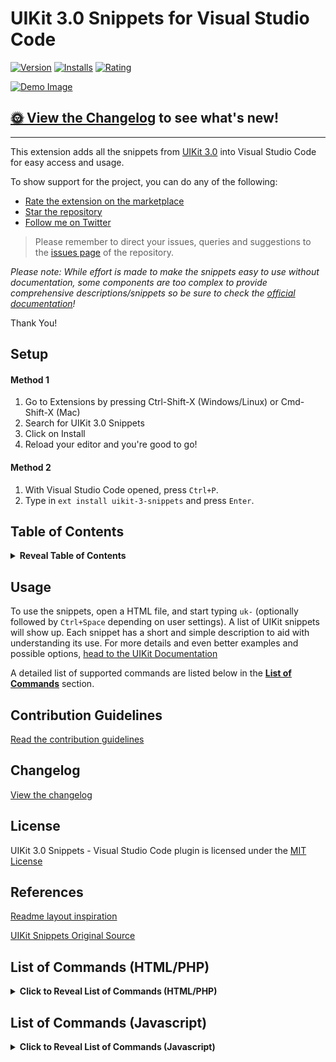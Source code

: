 # UIKit 3.0 Snippets for Visual Studio Code

[![Version](https://vsmarketplacebadge.apphb.com/version/Keno.uikit-3-snippets.svg)](https://marketplace.visualstudio.com/items?itemName=Keno.uikit-3-snippets)
[![Installs](https://vsmarketplacebadge.apphb.com/installs/Keno.uikit-3-snippets.svg)](https://marketplace.visualstudio.com/items?itemName=Keno.uikit-3-snippets)
[![Rating](https://vsmarketplacebadge.apphb.com/rating/Keno.uikit-3-snippets.svg)](https://marketplace.visualstudio.com/items?itemName=Keno.uikit-3-snippets)

[![Demo Image](https://thumbs.gfycat.com/WeakRemorsefulHornshark-size_restricted.gif)](https://gfycat.com/weakremorsefulhornshark)

## [🌞 View the Changelog](https://github.com/dons20/UIKit-VSCode/blob/master/CHANGELOG.md) to see what's new!

---

This extension adds all the snippets from [UIKit 3.0](https://getuikit.com/docs/introduction) into Visual Studio Code for easy access and usage.

To show support for the project, you can do any of the following:

-   [Rate the extension on the marketplace](https://marketplace.visualstudio.com/items?itemName=Keno.uikit-3-snippets)
-   [Star the repository](https://github.com/dons20/UIKit-VSCode)
-   [Follow me on Twitter](https://twitter.com/KCInnovations)

> Please remember to direct your issues, queries and suggestions to the [issues page](https://github.com/dons20/UIKit-VSCode/issues) of the repository.

_Please note: While effort is made to make the snippets easy to use without documentation, some components are too complex to provide comprehensive descriptions/snippets so be sure to check the [official documentation](https://getuikit.com/docs/)!_

Thank You!

## Setup

#### Method 1

1. Go to Extensions by pressing Ctrl-Shift-X (Windows/Linux) or Cmd-Shift-X (Mac)
2. Search for UIKit 3.0 Snippets
3. Click on Install
4. Reload your editor and you're good to go!

#### Method 2

1. With Visual Studio Code opened, press `Ctrl+P`.
2. Type in `ext install uikit-3-snippets` and press `Enter`.

## Table of Contents

<details>
  <summary><strong>Reveal Table of Contents</strong></summary>
  <p>

-   [UIKit 3.0 Snippets](#uikit-30-snippets-for-visual-studio-code)
-   [Setup](#setup)
    -   [Method 1](#method-1)
    -   [Method 2](#method-2)
-   [Table of Contents](#table-of-contents)
-   [Usage](#usage)
-   [Contribution Guidelines](#contribution-guidelines)
    -   [Snippet Template](#snippet-template)
-   [Changelog](#changelog)
-   [License](#license)
-   [References](#references)
-   [List of Commands (HTML5/PHP)](#list-of-commands-htmlphp)

    <details>
    <summary><strong>Reveal List of Commands (HTML5/PHP)</strong></summary>
    <p>

    -   [UIKit Master Template](#uikit-master-template)
    -   [Accordion](#accordion)
    -   [Alert](#alert)
    -   [Alignment](#alignment)
    -   [Animation](#animation)
    -   [Article](#article)
    -   [Background](#background)
    -   [Badge](#badge)
    -   [Breadcrumb](#breadcrumb)
    -   [Button](#button)
    -   [Card](#card)
    -   [Close](#close)
    -   [Column](#column)
    -   [Comment](#comment)
    -   [Container](#container)
    -   [Countdown](#countdown)
    -   [Cover](#cover)
    -   [Description List](#description-list)
    -   [Disabled](#disabled)
    -   [Divider](#divider)
    -   [Dotnav](#dotnav)
    -   [Drop](#drop)
    -   [Dropdown](#dropdown)
    -   [Filter](#filter)
    -   [Flex](#flex)
    -   [Form](#form)
    -   [Grid](#grid)
    -   [Grid Parallax](#grid-parallax)
    -   [Heading](#heading)
    -   [Height](#height)
    -   [Icon](#icon)
    -   [Iconnav](#iconnav)
    -   [Image](#image)
    -   [Inverse](#inverse)
    -   [Label](#label)
    -   [Leader](#leader)
    -   [Lightbox](#lightbox)
    -   [Link](#link)
    -   [List](#list)
    -   [Margin](#margin)
    -   [Marker](#marker)
    -   [Modal](#modal)
    -   [Nav](#nav)
    -   [Navbar](#navbar)
    -   [Notification](#notification)
    -   [Offcanvas](#offcanvas)
    -   [Overlay](#overlay)
    -   [Padding](#padding)
    -   [Pagination](#pagination)
    -   [Parallax](#parallax)
    -   [Placeholder](#placeholder)
    -   [Position](#position)
    -   [Progress](#progress)
    -   [Scroll](#scroll)
    -   [Scrollspy](#scrollspy)
    -   [Search](#search)
    -   [Section](#section)
    -   [Slidenav](#slidenav)
    -   [Slider](#slider)
    -   [Slideshow](#slideshow)
    -   [Sortable](#sortable)
    -   [Spinner](#spinner)
    -   [Sticky](#sticky)
    -   [Subnav](#subnav)
    -   [SVG](#svg)
    -   [Switcher](#switcher)
    -   [Tab](#tab)
    -   [Table](#table)
    -   [Text](#text)
    -   [Thumbnav](#thumbnav)
    -   [Tile](#tile)
    -   [Toggle](#toggle)
    -   [Tooltip](#tooltip)
    -   [Totop](#totop)
    -   [Transition](#transition)
    -   [Upload](#upload)
    -   [Utility](#utility)
    -   [Video](#video)
    -   [Visibility](#visibility)
    -   [Width](#width)

        </p>
        </details>

    -   [List of Commands (Javascript)](#list-of-commands-javascript)

            <details>
            <summary><strong>Reveal List of Commands (Javascript)</strong></summary>
            <p>

            * [Accordion JS](#accordion-js)
            * [Alert JS](#alert-js)
            * [Countdown JS](#countdown-js)
            * [Cover JS](#cover-js)
            * [Drop JS](#drop-js)
            * [Dropdown JS](#dropdown-js)
            * [Filter JS](#filter-js)
            * [Form JS](#form-js)
            * [Grid JS](#grid-js)
            * [Grid Parallax JS](#grid-parallax-js)
            * [Icon JS](#icon-js)
            * [Image JS](#image-js)
            * [Lightbox JS](#lightbox-js)
            * [Margin JS](#margin-js)
            * [Modal JS](#modal-js)
            * [Nav JS](#nav-js)
            * [Navbar JS](#navbar-js)
            * [Notification JS](#notification-js)
            * [Offcanvas JS](#offcanvas-js)
            * [Parallax JS](#parallax-js)
            * [Scroll JS](#scroll-js)
            * [Scrollspy JS](#scrollspy-js)
            * [Slider JS](#slider-js)
            * [Slideshow JS](#slideshow-js)
            * [Sortable JS](#sortable-js)
            * [Sticky JS](#sticky-js)
            * [SVG JS](#svg-js)
            * [Switcher JS](#switcher-js)
            * [Tab JS](#tab-js)
            * [Toggle JS](#toggle-js)
            * [Tooltip JS](#tooltip-js)
            * [Upload JS](#upload-js)
            * [Video JS](#video-js)
            </p>
            </details>

          </p>
        </details>

## Usage

To use the snippets, open a HTML file, and start typing `uk-` (optionally followed by `Ctrl+Space` depending on user settings). A list of UIKit snippets will show up.
Each snippet has a short and simple description to aid with understanding its use.
For more details and even better examples and possible options, [head to the UIKit Documentation](https://getuikit.com/docs/introduction)

A detailed list of supported commands are listed below in the [**List of Commands**](#list-of-commands-htmlphp) section.

## Contribution Guidelines

[Read the contribution guidelines](/CONTRIBUTING.md)

## Changelog

[View the changelog](/CHANGELOG.md)

## License

UIKit 3.0 Snippets - Visual Studio Code plugin is licensed under the [MIT License](http://opensource.org/licenses/MIT)

## References

[Readme layout inspiration](https://github.com/1tontech/bootstrap4-snippets/tree/master/vscode)

[UIKit Snippets Original Source](https://getuikit.com/docs/introduction)

## List of Commands (HTML/PHP)

<details>
  <summary><strong>Click to Reveal List of Commands (HTML/PHP)</strong></summary>
  <p>
  
### UIKit Master Template
<details><summary>Reveal Content</summary>
<p>

| Trigger                   | Description                                    |
|---------------------------|------------------------------------------------|
| uk-\$                     | Creates a basic UIKit template                 |
| uk-\$-css-import          | Imports a chosen minified css file for UIKit   |
| uk-\$-js-import           | Imports the default minified scripts for UIKit |
| uk-\$-js-component-import | Imports a selected js component file for UIKit |

</p>
</details>

### Accordion

<details><summary>Reveal Content</summary>
<p>

| Trigger                    | Description                                                           |
|----------------------------|-----------------------------------------------------------------------|
| uk-accordion               | [Attribute] Used to create an accordion element in a parent container |
| uk-accordion-sample        | Creates a sample Accordion component                                  |
| uk-accordion-no-collapse   | Accordion that always keeps one item open                             |
| uk-accordion-multiple-open | Accordion that allows multiple items to be opened at once             |
| uk-accordion-open-index    | Accordion that opens an item by default                               |

</p>
</details>

### Alert

<details><summary>Reveal Content</summary>
<p>

| Trigger          | Description                                                    |
|------------------|----------------------------------------------------------------|
| uk-alert         | [Attribute] Used to create an alert element in a block element |
| uk-alert-default | A default alert applied to a div                               |
| uk-alert-close   | An alert with a close button                                   |
| uk-alert-styled  | An alert with a chosen style applied                           |

</p>
</details>

### Alignment

<details><summary>Reveal Content</summary>
<p>

| Trigger             | Description                                       |
|---------------------|---------------------------------------------------|
| uk-align            | [Class] Floats the element to a selected position |
| uk-align-responsive | [Class] Floats the element on specific widths     |

</p>
</details>

### Animation

<details><summary>Reveal Content</summary>
<p>

| Trigger                       | Description                                                              |
|-------------------------------|--------------------------------------------------------------------------|
| uk-animation-fade             | [Class] The element fades in                                             |
| uk-animation-scale            | [Class] The element fades in and scales up or down                       |
| uk-animation-slide            | [Class] The element fades in and slides in from a chosen direction       |
| uk-animation-slide-custom     | [Class] The element slides in with a specific distance                   |
| uk-animation-kenburns         | [Class] The element scales slowly up without fading in                   |
| uk-animation-shake            | [Class] The element shakes                                               |
| uk-animation-stroke           | [Class] The SVG element strokes are drawn                                |
| uk-animation-stroke-svg       | Easier usage of svg stroke animations                                    |
| uk-animation-reverse          | [Class] The element's animation plays in reverse                         |
| uk-animation-fast             | [Class] The element's animation plays at a faster speed                  |
| uk-animation-transform-origin | [Class] The element scales in from a different direction                 |
| uk-animation-toggle           | [Class] Added to a parent element to toggle animations on hover or focus |

</p>
</details>

### Article

<details><summary>Reveal Content</summary>
<p>

| Trigger           | Description                                 |
|-------------------|---------------------------------------------|
| uk-article-basic  | A basic article layout                      |
| uk-article-sample | A complete sample article with placeholders |

</p>
</details>

### Background

<details><summary>Reveal Content</summary>
<p>

| Trigger                        | Description                                                         |
|--------------------------------|---------------------------------------------------------------------|
| uk-background-color            | [Class] Applies the selected background color                       |
| uk-background-size             | [Class] Scales the background image to a selected size              |
| uk-background-position         | [Class] Alters the initial position of the background iamge         |
| uk-background-norepeat         | [Class] Prevents the background image from being repeated           |
| uk-background-fixed            | [Class] Locks the image in place while scrolling                    |
| uk-background-image-responsive | [Class] Shows the background image on widths of chosen size upwards |
| uk-background-blend            | [Class] Applies a chosen blend mode to the background image         |

</p>
</details>

### Badge

<details><summary>Reveal Content</summary>
<p>

| Trigger         | Description                                                      |
|-----------------|------------------------------------------------------------------|
| uk-badge        | [Class] Used to create a notification badge in an inline element |
| uk-badge-span   | Creates a simple notification badge span                         |
| uk-badge-anchor | Creates a simple notification badge anchor                       |

</p>
</details>

### Breadcrumb

<details><summary>Reveal Content</summary>
<p>

| Trigger            | Description                              |
|--------------------|------------------------------------------|
| uk-breadcrumb      | [Class] Used to create a breadcrumb list |
| uk-breadcrumb-list | Creates a default breadcrumb list        |

</p>
</details>

### Button

<details><summary>Reveal Content</summary>
<p>

| Trigger                  | Description                                                |
|--------------------------|------------------------------------------------------------|
| uk-button-anchor         | Creates an anchor with a button style                      |
| uk-button-styled         | Creates a button with a chosen style                       |
| uk-button-disabled       | Creates a disabled button                                  |
| uk-button-size           | Creates a button with a selected size                      |
| uk-button-dropdown       | Creates a button that toggles a dropdown menu              |
| uk-button-group          | Creates a group of buttons                                 |
| uk-button-group-dropdown | Creates a button group with a dropdown toggle on the right |

</p>
</details>

### Card

<details><summary>Reveal Content</summary>
<p>

| Trigger               | Description                                                                  |
|-----------------------|------------------------------------------------------------------------------|
| uk-card-styled        | Creates a card with a chosen style                                           |
| uk-card-secondary     | Creates a card with a secondary style                                        |
| uk-card-hover         | Creates a card with a hover effect                                           |
| uk-card-small         | Creates a card with reduced padding                                          |
| uk-card-large         | Creates a card with increased padding                                        |
| uk-card-header-footer | Creates a card divided into three sections                                   |
| uk-card-media         | Displays an image inside a card without any spacing                          |
| uk-card-horizontal    | Creates a card with a horizontal layout (Ideal for media-left & media-right) |
| uk-card-badge         | Creates a card with a styled badge inside                                    |

</p>
</details>

### Close

<details><summary>Reveal Content</summary>
<p>

| Trigger               | Description                               |
|-----------------------|-------------------------------------------|
| uk-close              | [Attribute] Used to create a close button |
| uk-close-button       | Creates a close button                    |
| uk-close-button-large | Creates a larger close button             |

</p>
</details>

### Column

<details><summary>Reveal Content</summary>
<p>

| Trigger              | Description                                                                           |
|----------------------|---------------------------------------------------------------------------------------|
| uk-column            | [Class] Displays the inline content in multiple columns                               |
| uk-column-responsive | [Class] Displays the inline content in multiple columns on specific width breakpoints |
| uk-column-divider    | [Class] Displays the inline content in multiple columns seperated by dividers         |
| uk-column-span       | Creates a column with an inline element that spans each column                        |

</p>
</details>

### Comment

<details><summary>Reveal Content</summary>
<p>

| Trigger            | Description                                          |
|--------------------|------------------------------------------------------|
| uk-comment-default | Creates a standard comment layout                    |
| uk-comment-primary | Creates a highlighted comment with a standard layout |
| uk-comment-list    | Creates a nestable list of comments                  |

</p> 
</details>

### Container

<details><summary>Reveal Content</summary>
<p>

| Trigger              | Description                                 |
|----------------------|---------------------------------------------|
| uk-container         | [Class] Used to create a centered container |
| uk-container-default | Creates a centered container                |
| uk-container-size    | Creates a container with varying size       |

</p>
</details>

### Countdown

<details><summary>Reveal Content</summary>
<p>

| Trigger                | Description                                                              |
|------------------------|--------------------------------------------------------------------------|
| uk-countdown           | [Attribute] Used to create a countdown timer                             |
| uk-countdown-sample    | Creates a countdown timer. Date is in the format: YYYY-MM-DDThh:mm:ssTZD |
| uk-countdown-separator | Creates a countdown timer with each number separated by a colon          |
| uk-countdown-label     | Used to add a label to each number on the countdown timer                |

</p>
</details>

### Cover

<details><summary>Reveal Content</summary>
<p>

| Trigger                       | Description                                                 |
|-------------------------------|-------------------------------------------------------------|
| uk-cover-container            | Creates an image that covers its parent element             |
| uk-cover-container-video      | Creates a video that covers its parent element              |
| uk-cover-container-iframe     | Creates an iframe that covers its parent element            |
| uk-cover-container-responsive | Creates an element that scales responsively with its parent |

</p>
</details>

### Description List

<details><summary>Reveal Content</summary>
<p>

| Trigger                     | Description                                                              |
|-----------------------------|--------------------------------------------------------------------------|
| uk-description-list         | [Class] Used to create a description list                                |
| uk-description-list-sample  | Creates a sample list to display terms and descriptions below each other |
| uk-description-list-divider | Creates a divided description list                                       |

</p>
</details>

### Disabled

<details><summary>Reveal Content</summary>
<p>

| Trigger     | Description                            |
|-------------|----------------------------------------|
| uk-disabled | [Class] Disables an item within a list |

</p>
</details>

### Divider

<details><summary>Reveal Content</summary>
<p>

| Trigger             | Description                         |
|---------------------|-------------------------------------|
| uk-divider-icon     | Creates a divider with a decoration |
| uk-divider-small    | Creates a smaller divider           |
| uk-divider-vertical | Creates a vertical divider          |

</p>
</details>

### Dotnav

<details><summary>Reveal Content</summary>
<p>

| Trigger                     | Description                                            |
|-----------------------------|--------------------------------------------------------|
| uk-dotnav                   | Creates a navigation list with dots                    |
| uk-dotnav-vertical          | Creates a vertical navigation list with dots           |
| uk-dotnav-overlay           | Creates a dotnav as an overlay for an element          |
| uk-dotnav-centered-viewport | Creates a dotnav centered vertically and aligned right |

</p>
</details>

### Drop

<details><summary>Reveal Content</summary>
<p>

| Trigger                  | Description                                                 |
|--------------------------|-------------------------------------------------------------|
| uk-drop                  | [Attribute] Used to create a drop component                 |
| uk-drop-basic            | Creates a basic drop component                              |
| uk-drop-example          | Creates two example drops with different modes              |
| uk-drop-grid             | Creates a drop with a grid inside                           |
| uk-drop-position         | Creates a drop with its alignment adjusted                  |
| uk-drop-boundary         | Creates a drop with a predetermined element as its boundary |
| uk-drop-boundary-aligned | Creates a drop aligned to its boundary                      |
| uk-drop-offset           | Creates a drop with an offset                               |
| uk-drop-animated         | Creates a drop with an offset                               |

</p>
</details>

### Dropdown

<details><summary>Reveal Content</summary>
<p>

| Trigger                      | Description                                                            |
|------------------------------|------------------------------------------------------------------------|
| uk-dropdown                  | [Attribute] Used to create a dropdown in a block element such as a div |
| uk-dropdown-basic            | Creates a basic dropdown underneath a button toggle                    |
| uk-dropdown-basic-inline     | Creates a basic dropdown grouped with its toggle                       |
| uk-dropdown-nav              | Creates a dropdown containing a nav element                            |
| uk-dropdown-grid             | Creates a dropdown containing a grid                                   |
| uk-dropdown-position         | Creates a dropdown with its alignment adjusted                         |
| uk-dropdown-boundary         | Determines a parent element as the dropdown's boundary                 |
| uk-dropdown-boundary-aligned | Aligns the dropdown to the parent's boundary                           |
| uk-dropdown-offset           | Defines a custom offset for the dropdown                               |
| uk-dropdown-animated         | Applies one or more animations to the dropdown                         |

</p>
</details>

### Filter

<details><summary>Reveal Content</summary>
<p>

| Trigger          | Description                                      |
|------------------|--------------------------------------------------|
| uk-filter        | [Attribute] Used to create a filter component    |
| uk-filter-sample | Used to filter or sort items in any given layout |

</p>
</details>

### Flex

<details><summary>Reveal Content</summary>
<p>

| Trigger                                 | Description                                                                       |
|-----------------------------------------|-----------------------------------------------------------------------------------|
| uk-flex                                 | [Class] Used to apply a flexbox layout model to an element                        |
| uk-flex-block                           | Creates a flex container and behaves like a block element                         |
| uk-flex-inline                          | Creates a flex container and behaves like an inline element                       |
| uk-flex-horizontal-alignment            | Defines the horizontal alignment of flex items and distributes space between them |
| uk-flex-horizontal-alignment-responsive | Defines the horizontal alignment of flex items on specific device widths          |
| uk-flex-vertical-alignment              | Defines the vertical alignment of flex items and distributes space between them   |
| uk-flex-direction                       | Defines the axis that flex items are placed on and their direction                |
| uk-flex-wrap-modifier                   | Defines the axis that flex items are placed on and their direction                |
| uk-flex-item-order                      | [Class] Displays an item as the first or last one (Add to item)                   |
| uk-flex-item-dimensions                 | [Class] Determines how much space a flex item should take up (Add to item)        |
| uk-flex-grid-example                    | Creates a sample flex with a grid inside                                          |

</p>
</details>

### Form

<details><summary>Reveal Content</summary>
<p>

| Trigger                 | Description                                                                                                      |
|-------------------------|------------------------------------------------------------------------------------------------------------------|
| uk-form-sample          | Creates a sample form with all elements as reference                                                             |
| uk-form-fieldset        | Creates a fieldset for a form                                                                                    |
| uk-form-legend          | Creates a legend for a form                                                                                      |
| uk-form-states          | [Class] Applies a custom state to a form control                                                                 |
| uk-form-disabled        | Disables a form control                                                                                          |
| uk-form-sizes           | Modifies the size of an input, select or textarea                                                                |
| uk-form-width-modifiers | Modifies the width of an input, select or textarea                                                               |
| uk-form-blank           | Minimizes the styling of form controls                                                                           |
| uk-form-stacked         | Stacks labels and controls on top of each other                                                                  |
| uk-form-horizontal      | Aligns labels and controls horizontally (use uk-form-controls-text to better align checkboxes and radio buttons) |
| uk-form-icon            | Creates a form control with an icon inside to the left (or right with flip class)                                |
| uk-form-icon-click      | Creates a form icon that can be clicked                                                                          |
| uk-form-grid-example    | Creates a form defined by a grid layout                                                                          |
| uk-form-custom-control  | Replaces a file input or select form with your own HTML content                                                  |

</p>
</details>

### Grid

<details><summary>Reveal Content</summary>
<p>

| Trigger                 | Description                                                   |
|-------------------------|---------------------------------------------------------------|
| uk-grid                 | [Attribute] Used to create a grid container inside a div      |
| uk-grid-stacked         | Creates a basic stacked grid container                        |
| uk-grid-expanded        | Creates an expanded grid container with elements side by side |
| uk-grid-gutter-modifier | Modifies the spacing between grid items                       |
| uk-grid-nested-sample   | Creates a sample nested grid                                  |
| uk-grid-divided         | Seperates each grid cell with lines                           |
| uk-grid-match-height    | Matches the height of all grid cells                          |
| uk-grid-match-cell      | [Class] Matches the height of a grid cell                     |
| uk-grid-width           | Manually determines the column widths                         |
| uk-grid-flex            | Combines a grid element with flex                             |
| uk-grid-masonry         | Allows grid items of different heights to fit seamlessly      |
| uk-grid-parallax        | Used to add a scrolling effect to columns within a grid       |

</p>
</details>

### Heading

<details><summary>Reveal Content</summary>
<p>

| Trigger                   | Description                                                      |
|---------------------------|------------------------------------------------------------------|
| uk-heading-primary        | [Class] Used to create a heading with a specified size           |
| uk-heading-primary-sample | Creates a heading with a specified size                          |
| uk-heading-divider        | [Class] Used to create a heading with a divider underneath       |
| uk-heading-divider-sample | Creates a heading with a divider underneath                      |
| uk-heading-bullet         | [Class] Used to create a heading used in a list                  |
| uk-heading-bullet-sample  | Creates a heading as part of a list                              |
| uk-heading-line           | [Class] Used to create a heading with a vertically centered line |
| uk-heading-line-sample    | Creates a heading with a vertically centered line                |

</p>
</details>

### Height

<details><summary>Reveal Content</summary>
<p>

| Trigger                  | Description                                                                       |
|--------------------------|-----------------------------------------------------------------------------------|
| uk-height                | [Class] Modifies the height of an element to 100%/150px/300px/450px respectively. |
| uk-max-height            | [Class] Modifies the max-height of an element to 150px/300px/450px respectively.  |
| uk-viewport-height       | [Attribute] Modifies the height of an element to fill the entire viewport.        |
| uk-match-height          | [Attribute] Expands all children of a container to the same height.               |
| uk-match-height-specific | [Attribute] Matches the height of specific child elements                         |
| uk-match-height-all      | [Attribute] Matches the height of all child elements even in other rows           |

</p>
</details>

### Icon

<details><summary>Reveal Content</summary>
<p>

| Trigger                 | Description                                                                               |
|-------------------------|-------------------------------------------------------------------------------------------|
| uk-icon-span            | Creates an icon within a span. (List of Icons Here: https://getuikit.com/docs/icon)       |
| uk-icon-link            | Creates an icon within a link. (List of Icons Here: https://getuikit.com/docs/icon)       |
| uk-icon-ratio           | Modifies the size of the icon by the ratio                                                |
| uk-icon-link-modifier   | Resets the default link styling to a more muted color when using an icon inside an anchor |
| uk-icon-button-modifier | Creates an icon button                                                                    |
| uk-icon-image-modifier  | Scales a background image to the size of an icon                                          |

</p>
</details>

### Iconnav

<details><summary>Reveal Content</summary>
<p>

| Trigger               | Description                                             |
|-----------------------|---------------------------------------------------------|
| uk-iconnav            | [Class] Used to create a navigation consisting of icons |
| uk-iconnav-horizontal | Creates a navigation consisting of icons                |
| uk-iconnav-vertical   | Creates a vertical navigation consisting of icons       |

</p>
</details>

### Image

<details><summary>Reveal Content</summary>
<p>

| Trigger       | Description                                                               |
|---------------|---------------------------------------------------------------------------|
| uk-img        | [Attribute] Lazy-load images on any element with ease                     |
| uk-img-sample | Creates a basic lazy-loaded image component                               |
| uk-img-custom | Creates an element with lazy-load applied                                 |
| uk-img-target | Creates an image component which triggers on another element's visibility |

</p>
</details>

### Inverse

<details><summary>Reveal Content</summary>
<p>

| Trigger          | Description                                                                             |
|------------------|-----------------------------------------------------------------------------------------|
| uk-light         | [Class] Used to improve the visibility of objects on light backgrounds in a light style |
| uk-inverse-light | Improves the visibility of objects on dark backgrounds in a light style                 |
| uk-dark          | [Class] Used to improve the visibility of objects on light backgrounds in a dark style  |
| uk-inverse-dark  | Improves the visibility of objects on light backgrounds in a dark style                 |

</p>
</details>

### Label

<details><summary>Reveal Content</summary>
<p>

| Trigger          | Description                                      |
|------------------|--------------------------------------------------|
| uk-label         | [Class] Used to create a label in a span element |
| uk-label-default | Creates a label with a default style             |
| uk-label-success | Creates a label with a success style             |
| uk-label-warning | Creates a label with a warning style             |
| uk-label-danger  | Creates a label with a danger style              |

</p>
</details>

### Leader

<details><summary>Reveal Content</summary>
<p>

| Trigger          | Description                                                        |
|------------------|--------------------------------------------------------------------|
| uk-leader        | [Attribute] Visually connects horizontal items with a line of dots |
| uk-leader-sample | Creates a sample leader component                                  |

</p>
</details>

### Lightbox

<details><summary>Reveal Content</summary>
<p>

| Trigger                       | Description                                                              |
|-------------------------------|--------------------------------------------------------------------------|
| uk-lightbox                   | [Attribute] Turns all the anchors inside a container into lightbox links |
| uk-lightbox-basic             | Creates a lightbox container with an anchor inside                       |
| uk-lightbox-caption           | Creates a lightbox container with a caption at the bottom                |
| uk-lightbox-animation         | Creates a lightbox container with a modified transition animation        |
| uk-lightbox-alternate-content | Creates a lightbox container with multiple content types                 |

</p>
</details>

### Link

<details><summary>Reveal Content</summary>
<p>

| Trigger         | Description                                                                             |
|-----------------|-----------------------------------------------------------------------------------------|
| uk-link-muted   | Creates a link with a muted style                                                       |
| uk-link-text    | Creates a link with a body text style                                                   |
| uk-link-heading | Creates a link with a heading style                                                     |
| uk-link-reset   | Creates a link that inherits its color from its parent                                  |
| uk-link-toggle  | Creates a link on the parent element and applies a link style to one of its child nodes |

</p>
</details>

### List

<details><summary>Reveal Content</summary>
<p>

| Trigger                  | Description                                                                                 |
|--------------------------|---------------------------------------------------------------------------------------------|
| uk-list                  | [Class] Used to create a basic ordered or unordered list                                    |
| uk-list-basic            | Creates a basic ordered or unordered list                                                   |
| uk-list-bullet-modifier  | Creates a bulleted list                                                                     |
| uk-list-divider-modifier | Creates a divided list                                                                      |
| uk-list-striped-modifier | Creates a striped list                                                                      |
| uk-list-large-modifier   | Creates a list with increased spacing between items. Can be combined with other list styles |

</p>
</details>

### Margin

<details><summary>Reveal Content</summary>
<p>

| Trigger                   | Description                                                                                   |
|---------------------------|-----------------------------------------------------------------------------------------------|
| uk-margin                 | [Class] Adds top margin, if it is preceded by another element, and always bottom margin       |
| uk-margin-position        | [Class] Adds the selected margin to that side                                                 |
| uk-margin-size            | [Class] Adds a margin of chosen size                                                          |
| uk-margin-size-position   | [Class] Adds a margin of chosen size to the chosen side                                       |
| uk-margin-remove          | [Class] Removes all margins                                                                   |
| uk-margin-remove-position | [Class] Removes the margin the chosen side(s)                                                 |
| uk-margin-auto            | [Class] Sets left and right margins to auto, centering block and flex elements                |
| uk-margin-auto-position   | [Class] Sets the selected margin to auto, pushing block and flex elements to the opposite end |
| uk-margin-dynamic-sample  | Automatically adds spacing to stacking elements with the uk-margin attribute                  |

</p>
</details>

### Marker

<details><summary>Reveal Content</summary>
<p>

| Trigger   | Description                                                                     |
|-----------|---------------------------------------------------------------------------------|
| uk-marker | [Attribute] Used to create a marker icon that can be displayed on top of images |

</p>
</details>

### Modal

<details><summary>Reveal Content</summary>
<p>

| Trigger                     | Description                                                 |
|-----------------------------|-------------------------------------------------------------|
| uk-modal                    | [Attribute] Used to create a modal                          |
| uk-modal-sample             | Creates a modal with a button toggle                        |
| uk-modal-close-default      | Creates a modal with close button inside                    |
| uk-modal-close-outside      | Creates a modal with close button outside                   |
| uk-modal-center             | Creates a centered modal using the parameter 'center'       |
| uk-modal-header-footer      | Creates a modal divided into different content sections     |
| uk-modal-caption            | Creates a modal with a caption outside of it                |
| uk-modal-container-modifier | Creates a modal that expands to the default container width |
| uk-modal-full-modifier      | Creates a modal that fills the entire page                  |

</p>
</details>

### Nav

<details><summary>Reveal Content</summary>
<p>

| Trigger                        | Description                                                           |
|--------------------------------|-----------------------------------------------------------------------|
| uk-nav                         | [Class] Used to create a nav with optional styling                    |
| uk-nav-default                 | Creates a nav with default styling                                    |
| uk-nav-nested                  | Creates a nested nav with default styling                             |
| uk-nav-accordion               | Creates an accordion-styled nav with icons for parents                |
| uk-nav-accordion-multiple-open | Creates an accordion nav that can have multiple sub-navs open at once |
| uk-nav-header                  | Creates a nav header                                                  |
| uk-nav-divider                 | Creates a nav divider                                                 |
| uk-nav-primary                 | Creates a nav with emphasized styling                                 |
| uk-nav-center                  | Creates a centered nav                                                |
| uk-nav-dropdown                | Creates a nav in a dropdown                                           |
| uk-nav-navbar                  | Creates a nav in a navbar                                             |

</p>
</details>

### Navbar

<details><summary>Reveal Content</summary>
<p>

| Trigger                             | Description                                                                     |
|-------------------------------------|---------------------------------------------------------------------------------|
| uk-navbar                           | [Attribute] Used to create a navigation bar                                     |
| uk-navbar-sample                    | Creates a primary navigation bar                                                |
| uk-navbar-multiple                  | Creates multiple navigations inside the navbar container                        |
| uk-navbar-click                     | Creates a primary navigation bar that is toggled with a click                   |
| uk-navbar-transparent               | Creates a transparent navigation bar                                            |
| uk-navbar-subtitle                  | Creates a subtitle for a navbar item                                            |
| uk-navbar-custom-content            | Creates a navbar which can hold custom items (text, icons, buttons, forms)      |
| uk-navbar-centered-logo             | Creates a navbar with a centered logo                                           |
| uk-navbar-toggle-item               | Creates a navbar with an icon as a toggle                                       |
| uk-navbar-dropdown                  | Creates a navbar with a dropdown component                                      |
| uk-navbar-dropdown-multiple-columns | Creates a navbar dropdown with multiple columns                                 |
| uk-navbar-dropdown-boundary-align   | Creates a navbar with dropdowns aligned to the navbar boundary                  |
| uk-navbar-dropdown-justify          | Creates a navbar with dropdowns justified                                       |
| uk-navbar-dropbar                   | Creates a navbar with dropdowns justified                                       |
| uk-navbar-dropbar-push              | Creates a navbar with a dropdown that pushes page content down to fit the space |

</p>
</details>

### Notification

<details><summary>Reveal Content</summary>
<p>

| Trigger                      | Description                                      |
|------------------------------|--------------------------------------------------|
| uk-notification-example      | Creates a notification example using javascript  |
| uk-notification-html-message | Creates a notification with html content         |
| uk-notification-position     | Creates a notification with an adjusted position |
| uk-notification-style        | Creates a styled notification                    |
| uk-notification-close-all    | Closes all notifications                         |

</p>
</details>

### Offcanvas

<details><summary>Reveal Content</summary>
<p>

| Trigger                     | Description                                                           |
|-----------------------------|-----------------------------------------------------------------------|
| uk-offcanvas                | [Attribute] Used to create an off-canvas                              |
| uk-offcanvas-sample         | Creates a basic off-canvas                                            |
| uk-offcanvas-overlay        | Creates an off-canvas that adds an overlay to the page                |
| uk-offcanvas-flip-modifier  | Creates an off-canvas that slides in from the right                   |
| uk-offcanvas-animation-mode | Creates an off-canvas with a modified animation mode for its entrance |
| uk-offcanvas-nav            | Creates an off-canvas containing a nav component                      |

</p>
</details>

### Overlay

<details><summary>Reveal Content</summary>
<p>

| Trigger                  | Description                                            |
|--------------------------|--------------------------------------------------------|
| uk-overlay               | [Class] Used to create a basic image overlay           |
| uk-overlay-basic         | Creates a basic image overlay at a modifiable position |
| uk-overlay-style-default | Creates an image overlay with a default style          |
| uk-overlay-style-primary | Creates an image overlay with a primary style          |
| uk-overlay-icon          | Creates an image overlay icon                          |

</p>
</details>

### Padding

<details><summary>Reveal Content</summary>
<p>

| Trigger                    | Description                                                   |
|----------------------------|---------------------------------------------------------------|
| uk-padding                 | [Class] Adds default padding to the element                   |
| uk-padding-size            | [Class] Adds a smaller or larger padding to the element       |
| uk-padding-remove          | [Class] Removes all padding from an element                   |
| uk-padding-remove-position | [Class] Removes padding from the chosen side(s) of an element |

</p>
</details>

### Pagination

<details><summary>Reveal Content</summary>
<p>

| Trigger                     | Description                                                             |
|-----------------------------|-------------------------------------------------------------------------|
| uk-pagination               | [Class] Used to create a simple pagination for navigation through pages |
| uk-pagination-basic         | Creates a simple pagination for navigation through pages                |
| uk-pagination-alignment     | Creates a simple pagination aligned with flex                           |
| uk-pagination-previous-next | Creates a previous and next button inside of a pagination               |

</p>
</details>

### Parallax

<details><summary>Reveal Content</summary>
<p>

| Trigger                   | Description                                                                                              |
|---------------------------|----------------------------------------------------------------------------------------------------------|
| uk-parallax               | [Attribute] Used to animate CSS properties depending on the scroll position of the document              |
| uk-parallax-properties    | [Attribute] Inserts the parallax attribute with a list of animatable properties                          |
| uk-parallax-start-end     | [Attribute] Sets the start and end values of a property by seperating them with a comma                  |
| uk-parallax-viewport      | [Attribute] Defines how far inside the viewport the element is scrolled until the animation is completed |
| uk-parallax-sample        | Creates a sample div with parallax enabled                                                               |
| uk-parallax-nested-sample | Showcases nested parallax elements                                                                       |
| uk-parallax-target-sample | Creates a parallax animation based on the viewport visibility of another element                         |
| uk-parallax-easing-sample | Creates a parallax element with a modifiable easing value                                                |
| uk-parallax-color-sample  | Creates a parallax element with a color transition                                                       |
| uk-parallax-filter-sample | Creates a parallax element with css filters                                                              |

</p>
</details>

### Placeholder

<details><summary>Reveal Content</summary>
<p>

| Trigger               | Description                                |
|-----------------------|--------------------------------------------|
| uk-placeholder        | [Class] Used to create a placeholder space |
| uk-placeholder-sample | Creates a placeholder space                |

</p>
</details>

### Position

<details><summary>Reveal Content</summary>
<p>

| Trigger              | Description                                                                                           |
|----------------------|-------------------------------------------------------------------------------------------------------|
| uk-position          | [Class] Positions the element at the chosen location                                                  |
| uk-position-extended | [Class] Positions the element at specific locations without it being spread over its parent container |
| uk-position-cover    | [Class] Positions the element to cover its container                                                  |
| uk-position-small    | [Class] Positions the element at specific locations with a small margin                               |
| uk-position-medium   | [Class] Positions the element at specific locations with a medium margin                              |
| uk-position-large    | [Class] Positions the element at specific locations with a large margin                               |
| uk-position-relative | [Class] Positions the element at a relative position                                                  |
| uk-position-absolute | [Class] Positions the element at an absolute position                                                 |
| uk-position-fixed    | [Class] Positions the element at a fixed position                                                     |
| uk-position-z-index  | [Class] Positions the element at a z-index position of 1                                              |

</p>
</details>

### Progress

<details><summary>Reveal Content</summary>
<p>

| Trigger            | Description                           |
|--------------------|---------------------------------------|
| uk-progress        | [Class] Used to create a progress bar |
| uk-progress-sample | Creates a progress bar                |

</p>
</details>

### Scroll

<details><summary>Reveal Content</summary>
<p>

| Trigger          | Description                                                                                      |
|------------------|--------------------------------------------------------------------------------------------------|
| uk-scroll        | [Attribute] Used to create a link that smooth scrolls to the targeted element with a matching id |
| uk-scroll-anchor | Creates a link that smooth scrolls to the targetted element with matching id                     |

</p>
</details>

### Scrollspy

<details><summary>Reveal Content</summary>
<p>

| Trigger             | Description                                                             |
|---------------------|-------------------------------------------------------------------------|
| uk-scrollspy        | [Attribute] Used to add a scrollspy to an element                       |
| uk-scrollspy-sample | Adds the scrollspy attribute to an element and animates it when in view |
| uk-scrollspy-group  | Adds the scrollspy attribute to an element and animates it when in view |

</p>
</details>

### Search

<details><summary>Reveal Content</summary>
<p>

| Trigger                 | Description                                           |
|-------------------------|-------------------------------------------------------|
| uk-search               | [Class] Used to create a search bar                   |
| uk-search-default       | Creates a search bar with default styling             |
| uk-search-icon          | Creates a search bar with a search icon to the left   |
| uk-search-icon-flip     | Creates a search bar with a search icon to the right  |
| uk-search-icon-button   | Creates a search bar with a clickable search icon     |
| uk-search-large         | Creates a larger search bar                           |
| uk-search-navbar        | Creates a search bar that can be used within a navbar |
| uk-search-toggle        | Creates a toggle using a search icon                  |
| uk-search-navbar-toggle | Creates a search icon toggle inside of a navbar       |

</p>
</details>

### Section

<details><summary>Reveal Content</summary>
<p>

| Trigger                     | Description                                                         |
|-----------------------------|---------------------------------------------------------------------|
| uk-section                  | [Class] Used to create a section with optional styling              |
| uk-section-default          | Creates a section with a default style                              |
| uk-section-muted            | Creates a section with a muted style                                |
| uk-section-primary          | Creates a section with a primary style                              |
| uk-section-secondary        | Creates a section with a secondary style                            |
| uk-section-preserve-color   | Creates a section that preserves the font colours of child elements |
| uk-section-size-modifier    | Creates a section with modified padding applied                     |
| uk-section-overlap-modifier | Creates a section that applies a border image and a negative offset |

</p>
</details>

### Slidenav

<details><summary>Reveal Content</summary>
<p>

| Trigger                      | Description                                                        |
|------------------------------|--------------------------------------------------------------------|
| uk-slidenav                  | Creates a previous and next button for flipping through slideshows |
| uk-slidenav-large            | Creates a larger slidenav                                          |
| uk-slidenav-position-overlay | Creates a slidenav positioned on top of an element                 |
| uk-slidenav-container        | Displays a cojoint slidenav                                        |

</p>
</details>

### Slider

<details><summary>Reveal Content</summary>
<p>

| Trigger                             | Description                                                                 |
|-------------------------------------|-----------------------------------------------------------------------------|
| uk-slider                           | [Attribute] Used to create a responsive carousel                            |
| uk-slider-sample                    | Creates a responsive carousel slider                                        |
| uk-slider-container                 | [Class] Creates a responsive carousel slider                                |
| uk-slider-gutter                    | Creates a carousel slider with a gutter between items                       |
| uk-slider-center                    | Creates a carousel slider with centered items                               |
| uk-slider-autoplay                  | Creates a carousel slider with autoplay activated                           |
| uk-slider-finite                    | Creates a carousel slider with infinite scrolling disabled                  |
| uk-slider-sets                      | Creates a carousel slider which loops through a set of slides               |
| uk-slider-navigation                | Creates a carousel slider with navigation controls                          |
| uk-slider-navigation-outside        | Creates a carousel slider with outer navigation controls                    |
| uk-slider-viewport-height           | Creates a carousel slider which expands to fill the height of its container |
| uk-slider-content-overlay           | Creates a carousel slider with content overlays added                       |
| uk-slider-content-parallax          | Creates a carousel slider with a parallax effect on the content             |
| uk-slider-content-transitions       | Creates a carousel slider with transition effects added                     |
| uk-slider-content-transitions-hover | Creates a carousel slider with transition effects on mouse hover            |

</p>
</details>

### Slideshow

<details><summary>Reveal Content</summary>
<p>

| Trigger                         | Description                                                                         |
|---------------------------------|-------------------------------------------------------------------------------------|
| uk-slideshow                    | [Attribute] Used to create a responsive slideshow with images and videos            |
| uk-slideshow-sample             | Creates a responsive slideshow with images and videos                               |
| uk-slideshow-animations         | Creates a responsive slideshow with a modified transition animation                 |
| uk-slideshow-autoplay           | Creates a responsive slideshow with autoplay enabled                                |
| uk-slideshow-infinite-scrolling | Creates a responsive slideshow with endless scrolling enabled (default) or disabled |
| uk-slideshow-ratio              | Creates a responsive slideshow with a modified ratio                                |
| uk-slideshow-min-max-height     | Creates a responsive slideshow with a minimum and/or maximum height                 |

</p>
</details>

### Sortable

<details><summary>Reveal Content</summary>
<p>

| Trigger                  | Description                                                                         |
|--------------------------|-------------------------------------------------------------------------------------|
| uk-sortable              | [Attribute] Used to create a sortable, re-arrangable grid of elements               |
| uk-sortable-sample       | Creates a sortable, re-arrangable grid of elements                                  |
| uk-sortable-handle       | Creates a sortable list using a special handle button instead of the entire element |
| uk-sortable-group        | Creates a sortable group that can interchange elements                              |
| uk-sortable-custom-class | Creates sortable that can apply multiple classes to items while being dragged       |

</p>
</details>

### Spinner

<details><summary>Reveal Content</summary>
<p>

| Trigger           | Description                                            |
|-------------------|--------------------------------------------------------|
| uk-spinner        | [Attribute] Used to create an animated loading spinner |
| uk-spinner-sample | Creates an animated loading spinner                    |

</p>
</details>

### Sticky

<details><summary>Reveal Content</summary>
<p>

| Trigger              | Description                                                                                        |
|----------------------|----------------------------------------------------------------------------------------------------|
| uk-sticky            | [Attribute] Used to create an element that remains at the top of the viewport while scrolling down |
| uk-sticky-sample     | Creates an element that remains at the top of the viewport while scrolling down                    |
| uk-sticky-offset     | Creates a sticky element with a pixel offset from the top                                          |
| uk-sticky-top        | Creates a sticky element with a delay                                                              |
| uk-sticky-animation  | Creates a sticky element with an animation when it reappears                                       |
| uk-sticky-scroll-up  | Creates a sticky element that shows only when scrolling up                                         |
| uk-sticky-bottom     | Creates a sticky element that is bound to a specific element                                       |
| uk-sticky-responsive | Creates a sticky element that is only enabled on specified device widths and above                 |

</p>
</details>

### Subnav

<details><summary>Reveal Content</summary>
<p>

| Trigger            | Description                                                                |
|--------------------|----------------------------------------------------------------------------|
| uk-subnav          | [Class] Used to create a basic sub-navigation                              |
| uk-subnav-basic    | Creates a basic sub-navigation with items wrapping into the next line      |
| uk-subnav-divider  | Creates a sub-navigation seperated with lines                              |
| uk-subnav-pill     | Creates a sub-navigation that highlights the active item with a background |
| uk-subnav-dropdown | Creates a sub-navigation that contains a dropdown                          |

</p>
</details>

### SVG

<details><summary>Reveal Content</summary>
<p>

| Trigger       | Description                                        |
|---------------|----------------------------------------------------|
| uk-svg        | [Attribute] Used to apply svg formatting to images |
| uk-svg-sample | Adds an inline SVG element                         |

</p>
</details>

### Switcher

<details><summary>Reveal Content</summary>
<p>

| Trigger                         | Description                                                                     |
|---------------------------------|---------------------------------------------------------------------------------|
| uk-switcher                     | [Attribute] Used to create a switcher component                                 |
| uk-switcher-basic               | Creates a switcher that dynamically transitions through different content panes |
| uk-switcher-navigation          | Creates a switcher with navigation controls within the content pane             |
| uk-switcher-connect-containers  | Creates a switcher that connects multiple content containers                    |
| uk-switcher-animation           | Creates a switcher animates its transitions                                     |
| uk-switcher-multiple-animations | Creates a switcher with multiple animations                                     |
| uk-switcher-subnav              | Creates a switcher combined with a subnav                                       |
| uk-switcher-tab                 | Creates a switcher combined with a tab                                          |
| uk-switcher-tab-vertical        | Creates a switcher combined with a vertical tab                                 |
| uk-switcher-button              | Creates a switcher combined with a vertical tab                                 |
| uk-switcher-nav                 | Creates a switcher combined with a vertical tab                                 |

</p>
</details>

### Tab

<details><summary>Reveal Content</summary>
<p>

| Trigger          | Description                                          |
|------------------|------------------------------------------------------|
| uk-tab           | [Attribute] Used to create a basic tabbed navigation |
| uk-tab-basic     | Creates a basic tabbed navigation                    |
| uk-tab-bottom    | Creates a tab with items flipped to the bottom       |
| uk-tab-vertical  | Creates a tab with items aligned left or right       |
| uk-tab-alignment | Creates a tab with items aligned left or right       |
| uk-tab-dropdown  | Creates a tab with a dropdown                        |

</p>
</details>

### Table

<details><summary>Reveal Content</summary>
<p>

| Trigger               | Description                                                                                |
|-----------------------|--------------------------------------------------------------------------------------------|
| uk-table              | [Class] Used to create a table                                                             |
| uk-table-sample       | Creates a table without any styling                                                        |
| uk-table-divider      | Creates a table with each row seperated by a divider                                       |
| uk-table-hover        | Creates a table with a hover state on table rows                                           |
| uk-table-sizing       | Creates a table of a selected size                                                         |
| uk-table-striped      | Creates a table with zebra-striping on table rows                                          |
| uk-table-justify      | Creates a table with the outer padding of the first and last columns removed               |
| uk-table-middle       | Creates a table with center aligned elements                                               |
| uk-table-responsive   | Creates a table that provides a horizontal scrollbar on smaller device screens when needed |
| uk-table-column-width | Modifies the width of a table column                                                       |

</p>
</details>

### Text

<details><summary>Reveal Content</summary>
<p>

| Trigger                      | Description                                                                  |
|------------------------------|------------------------------------------------------------------------------|
| uk-text-default              | [Class] Applies a default text style                                         |
| uk-text-lead                 | [Class] Highlights text for subheadings and article subtitles                |
| uk-text-meta                 | [Class] Text class for paragraphs with meta data about an article or similar |
| uk-text-size                 | [Class] Modifies the font size of text                                       |
| uk-text-bold                 | [Class] Creates bold text                                                    |
| uk-text-transform            | [Class] Transforms text characters into the chosen case                      |
| uk-text-color                | [Class] Modifies the color of text into the chosen color scheme              |
| uk-text-alignment            | [Class] Aligns text to a chosen position                                     |
| uk-text-alignment-responsive | [Class] Aligns text to a chosen position on specific screen widths           |
| uk-text-vertical-alignment   | [Class] Aligns text vertically                                               |
| uk-text-wrapping             | [Class] Wraps text according to your choice                                  |

</p>
</details>

### Thumbnav

<details><summary>Reveal Content</summary>
<p>

| Trigger              | Description                                     |
|----------------------|-------------------------------------------------|
| uk-thumbnav          | [Class] Used to create a thumbnail navigation   |
| uk-thumbnav-sample   | Creates a flexible thumbnail navigation         |
| uk-thumbnav-vertical | Creates a vertical thumbnav                     |
| uk-thumbnav-overlay  | Creates a thumbnav as an overlay for an element |

</p>
</details>

### Tile

<details><summary>Reveal Content</summary>
<p>

| Trigger               | Description                                                     |
|-----------------------|-----------------------------------------------------------------|
| uk-tile               | [Class] Used to create a tile with optional styling             |
| uk-tile-size-modifier | [Class] Used to create a tile with modified sizing              |
| uk-tile-default       | Creates a tile with a default style                             |
| uk-tile-muted         | Creates a tile with a muted style                               |
| uk-tile-primary       | Creates a tile with a primary style                             |
| uk-tile-secondary     | Creates a tile with a secondary style                           |
| uk-tile-padding       | Creates a tile with modified padding from the padding component |

</p>
</details>

### Toggle

<details><summary>Reveal Content</summary>
<p>

| Trigger                       | Description                                                        |
|-------------------------------|--------------------------------------------------------------------|
| uk-toggle                     | [Attribute] Used to create a toggle that shows/hides an element    |
| uk-toggle-example             | Creates a toggle that shows/hides an element                       |
| uk-toggle-multiple            | Creates a toggle that shows/hides multiple elements                |
| uk-toggle-custom-class        | Creates a toggle that applies a custom class to the target element |
| uk-toggle-animation           | Creates a toggle that animates when toggling between items         |
| uk-toggle-multiple-animations | Creates a toggle with multiple animations                          |
| uk-toggle-queued-animation    | Creates a toggle with queued animations                            |
| uk-toggle-modes               | Changes the trigger mode for the toggle                            |
| uk-toggle-media               | Toggles an element based on the screen width                       |

</p>
</details>

### Tooltip

<details><summary>Reveal Content</summary>
<p>

| Trigger              | Description                                              |
|----------------------|----------------------------------------------------------|
| uk-tooltip           | [Attribute] Used to create an element with a tooltip     |
| uk-tooltip-sample    | Creates an element with a tooltip                        |
| uk-tooltip-alignment | Creates a tooltip with a modified alignment              |
| uk-tooltip-delay     | Creates a tooltip with a specified delay in milliseconds |

</p>
</details>

### Totop

<details><summary>Reveal Content</summary>
<p>

| Trigger         | Description                                                                  |
|-----------------|------------------------------------------------------------------------------|
| uk-totop        | [Attribute] Used to create an icon used for scrolling to the top of the page |
| uk-totop-sample | Creates an icon used for scrolling to the top of the page                    |
| uk-totop-smooth | Creates a totop component with smooth scrolling                              |

</p>
</details>

### Transition

<details><summary>Reveal Content</summary>
<p>

| Trigger                  | Description                                                             |
|--------------------------|-------------------------------------------------------------------------|
| uk-transition-fade       | Creates a smooth transition between two states when hovering an element |
| uk-transition-scale      | Creates a smooth transition between two states when hovering an element |
| uk-transition-slide      | Creates a smooth transition between two states when hovering an element |
| uk-transition-slide-size | Creates a smooth transition between two states when hovering an element |

</p>
</details>

### Upload

<details><summary>Reveal Content</summary>
<p>

| Trigger             | Description                                          |
|---------------------|------------------------------------------------------|
| uk-upload-select    | Creates a button which opens a file select window    |
| uk-upload-drop-area | Creates an area for files to be dropped and uploaded |
| uk-upload-script    | Creates the upload script                            |

</p>
</details>

### Utility

<details><summary>Reveal Content</summary>
<p>

| Trigger                      | Description                                                                                                                                                 |
|------------------------------|-------------------------------------------------------------------------------------------------------------------------------------------------------------|
| uk-utility-panel             | Creates a panel used to outline a section of content                                                                                                        |
| uk-utility-panel-scrollable  | Creates a scrollable panel                                                                                                                                  |
| uk-utility-float             | [Class] Floats an element left or right                                                                                                                     |
| uk-utility-clearfix          | [Class] Removes floats from this element and its children                                                                                                   |
| uk-utility-overflow          | [Class] Modifies an element's overflow behaviour                                                                                                            |
| uk-utility-resize            | [Class] Allows an element to be resized                                                                                                                     |
| uk-utility-display           | [Class] Changes the display properties of an element                                                                                                        |
| uk-utility-inline            | [Class] Applies inline-block behaviour to an element, adds a max-width of 100% and creates a position context. Optionally clips overflowing child elements. |
| uk-utility-responsive        | [Class] Applies a responsive behaviour to any element                                                                                                       |
| uk-utility-preserve-width    | [Class] Avoids responsive behaviour and preserves original dimensions                                                                                       |
| uk-utility-border-radius     | [Class] Modifies the border radius of an element                                                                                                            |
| uk-utility-box-shadow        | [Class] Adds a box shadow to an element                                                                                                                     |
| uk-utility-box-shadow-bottom | [Class] Adds a box shadow to the bottom of an element                                                                                                       |
| uk-utility-box-shadow-hover  | [Class] Adds a box shadow to an element on hover                                                                                                            |
| uk-utility-dropcap           | Applies a drop cap on a paragraph                                                                                                                           |
| uk-utility-leader            | Visually connects horizontal items with a line of dots                                                                                                      |
| uk-utility-logo-text         | Creates a text logo                                                                                                                                         |
| uk-utility-logo-image        | Creates an image logo                                                                                                                                       |
| uk-utility-inline-svg        | Adds an inline SVG                                                                                                                                          |
| uk-utility-video             | Adds a video that can automatically play when it comes into view                                                                                            |
| uk-utility-blend             | [Class] Applies a modified blend mode to a background                                                                                                       |
| uk-utility-transform-center  | [Class] Centers an element to itself                                                                                                                        |
| uk-utility-transform-origin  | [Class] Modifies the origin of an animation                                                                                                                 |
| uk-utility-disabled          | [Class] Disables the click behaviour of any element                                                                                                         |
| uk-utility-drag              | [Class] Applies a move cursor to an element                                                                                                                 |
| uk-utility-dragover          | [Class] Creates a box shadow used for upload areas when dragging a file over it                                                                             |

</p>
</details>

### Video

<details><summary>Reveal Content</summary>
<p>

| Trigger         | Description                                          |
|-----------------|------------------------------------------------------|
| uk-video        | [Attribute] Used to add lazy-load to a video element |
| uk-video-sample | Creates a video element that loads once in view      |

</p>
</details>

### Visibility

<details><summary>Reveal Content</summary>
<p>

| Trigger              | Description                                                                                               |
|----------------------|-----------------------------------------------------------------------------------------------------------|
| uk-hidden            | [Attribute] Used for hiding an element                                                                    |
| uk-hidden-class      | [Class] Legacy class used for hiding an element. Recommended: Use 'hidden' attribute instead.             |
| uk-hidden-responsive | [Class] Hides an element from screens larger than the specified width (640/960/1200/1600 px respectively) |
| uk-hidden-hover      | Hides the content until the parent container is hovered                                                   |
| uk-visible           | [Class] Shows an element on screens larger than the specified width (640/960/1200/1600 px respectively)   |
| uk-invisible         | [Class] Hides the element without removing it from the document flow.                                     |
| uk-invisible-hover   | Hides the content (without removing it from the document flow) until the parent container is hovered      |
| uk-hidden-touch      | Hides the content on touch devices                                                                        |
| uk-hidden-notouch    | Hides the content on devices without a touch screen                                                       |

</p>
</details>

### Width

<details><summary>Reveal Content</summary>
<p>

| Trigger                   | Description                                                                                                                                                  |
|---------------------------|--------------------------------------------------------------------------------------------------------------------------------------------------------------|
| uk-width                  | [Class] Modifies the width of an element to take up a portion of its parent container, or the entire width. Usually used with 'uk-grid'.                     |
| uk-width-responsive       | [Class] Modifies the width of an element to take up a portion of its parent container on specified device widths and higher. Columns stack on smaller sizes. |
| uk-width-auto             | [Class] The item expands to the width of its own content. Usually used with 'uk-grid'.                                                                       |
| uk-width-expand           | [Class] The item expands to fill up the remaining space of the grid container. Usually used with 'uk-grid'.                                                  |
| uk-child-width            | [Class] Evenly divides the width of all child elements in a 'uk-grid'                                                                                        |
| uk-child-width-responsive | [Class] Evenly divides the width of all child elements in a 'uk-grid' on specified device widths and higher. Columns stack on smaller sizes.                 |
| uk-fixed-width            | [Class] Applies a fixed width to an element of 150/300/450/600/750 px respectively.                                                                          |

</p> 
</details>

</p>
</details>

## List of Commands (Javascript)

<details>
  <summary><strong>Click to Reveal List of Commands (Javascript)</strong></summary>
  <p>

### Accordion JS

<details><summary>Reveal Content</summary>
<p>

| Trigger              | Description                                                       |
|----------------------|-------------------------------------------------------------------|
| uk-accordion         | Initializes an accordion component with various options           |
| uk-accordion-events  | Triggers a function when a specified accordion event is triggered |
| uk-accordion-methods | Showcases the methods available to the accordion component        |

</p>
</details>

### Alert JS

<details><summary>Reveal Content</summary>
<p>

| Trigger          | Description                                                   |
|------------------|---------------------------------------------------------------|
| uk-alert         | Initializes an alert component with various options           |
| uk-alert-events  | Triggers a function when a specified alert event is triggered |
| uk-alert-methods | Showcases the methods available to the alert component        |

</p>
</details>

### Countdown JS

<details><summary>Reveal Content</summary>
<p>

| Trigger              | Description                                                |
|----------------------|------------------------------------------------------------|
| uk-countdown         | Initializes a countdown component with various options     |
| uk-countdown-methods | Showcases the methods available to the countdown component |

</p>
</details>

### Cover JS

<details><summary>Reveal Content</summary>
<p>

| Trigger  | Description                                        |
|----------|----------------------------------------------------|
| uk-cover | Initializes a cover component with various options |

</p>
</details>

### Drop JS

<details><summary>Reveal Content</summary>
<p>

| Trigger         | Description                                                  |
|-----------------|--------------------------------------------------------------|
| uk-drop         | Initializes a drop component with various options            |
| uk-drop-events  | Triggers a function when a specified drop event is triggered |
| uk-drop-methods | Showcases the methods available to the drop component        |

</p>
</details>

### Dropdown JS

<details><summary>Reveal Content</summary>
<p>

| Trigger             | Description                                                      |
|---------------------|------------------------------------------------------------------|
| uk-dropdown         | Initializes a dropdown component with various options            |
| uk-dropdown-events  | Triggers a function when a specified dropdown event is triggered |
| uk-dropdown-methods | Showcases the methods available to the dropdown component        |

</p>
</details>

### Filter JS

<details><summary>Reveal Content</summary>
<p>

| Trigger          | Description                                                    |
|------------------|----------------------------------------------------------------|
| uk-filter        | Initializes a filter component with various options            |
| uk-filter-events | Triggers a function when a specified filter event is triggered |

</p>
</details>

### Form JS

<details><summary>Reveal Content</summary>
<p>

| Trigger | Description                                       |
|---------|---------------------------------------------------|
| uk-form | Initializes a form component with various options |

</p>
</details>

### Grid JS

<details><summary>Reveal Content</summary>
<p>

| Trigger | Description                                       |
|---------|---------------------------------------------------|
| uk-grid | Initializes a grid component with various options |

</p>
</details>

### Height Match JS

<details><summary>Reveal Content</summary>
<p>

| Trigger         | Description                                               |
|-----------------|-----------------------------------------------------------|
| uk-height-match | Initializes a height match component with various options |

</p>
</details>

### Icon JS

<details><summary>Reveal Content</summary>
<p>

| Trigger | Description                                        |
|---------|----------------------------------------------------|
| uk-icon | Initializes an icon component with various options |

</p>
</details>

### Image JS

<details><summary>Reveal Content</summary>
<p>

| Trigger | Description                                         |
|---------|-----------------------------------------------------|
| uk-img  | Initializes an image component with various options |

</p>
</details>

### Lightbox JS

<details><summary>Reveal Content</summary>
<p>

| Trigger                   | Description                                                      |
|---------------------------|------------------------------------------------------------------|
| uk-lightbox               | Initializes a lightbox component with various options            |
| uk-lightbox-events        | Triggers a function when a specified lightbox event is triggered |
| uk-lightbox-methods       | Showcases the methods available to the lightbox component        |
| uk-lightbox-panel         | Initializes a lightbox panel component with various options      |
| uk-lightbox-panel-methods | Showcases the methods available to the lightbox panel component  |

</p>
</details>

### Margin JS

<details><summary>Reveal Content</summary>
<p>

| Trigger   | Description                                         |
|-----------|-----------------------------------------------------|
| uk-margin | Initializes a margin component with various options |

</p>
</details>

### Modal JS

<details><summary>Reveal Content</summary>
<p>

| Trigger                | Description                                                   |
|------------------------|---------------------------------------------------------------|
| uk-modal               | Initializes a modal component with various options            |
| uk-modal-events        | Triggers a function when a specified modal event is triggered |
| uk-modal-methods       | Showcases the methods available to the modal component        |
| uk-modal-alert         | Creates an alert box with one button                          |
| uk-modal-confirm       | Creates a confirm dialog with your message and two buttons    |
| uk-modal-prompt        | Creates a dialog asking for a text input                      |
| uk-modal-dialog        | Creates a dialog with any HTML content                        |
| uk-modal-dialog-sample | Creates a sample dialog which processes user input            |

</p>
</details>

### Nav JS

<details><summary>Reveal Content</summary>
<p>

| Trigger        | Description                                          |
|----------------|------------------------------------------------------|
| uk-nav         | Initializes a nav component with various options     |
| uk-nav-methods | Showcases the methods available to the nav component |

</p>
</details>

### Navbar JS

<details><summary>Reveal Content</summary>
<p>

| Trigger          | Description                                                    |
|------------------|----------------------------------------------------------------|
| uk-navbar        | Initializes a navbar component with various options            |
| uk-navbar-events | Triggers a function when a specified navbar event is triggered |

</p>
</details>

### Notification JS

<details><summary>Reveal Content</summary>
<p>

| Trigger                 | Description                                                          |
|-------------------------|----------------------------------------------------------------------|
| uk-notification         | Creates a notification with various options                          |
| uk-notification-events  | Triggers a function when a specified notification event is triggered |
| uk-notification-methods | Showcases the methods available to the notification component        |

</p>
</details>

### Offcanvas JS

<details><summary>Reveal Content</summary>
<p>

| Trigger              | Description                                                       |
|----------------------|-------------------------------------------------------------------|
| uk-offcanvas         | Initializes a offcanvas component with various options            |
| uk-offcanvas-events  | Triggers a function when a specified offcanvas event is triggered |
| uk-offcanvas-methods | Showcases the methods available to the offcanvas component        |

</p>
</details>

### Parallax JS

<details><summary>Reveal Content</summary>
<p>

| Trigger     | Description                                           |
|-------------|-------------------------------------------------------|
| uk-parallax | Initializes a parallax component with various options |

</p>
</details>

### Scroll JS

<details><summary>Reveal Content</summary>
<p>

| Trigger   | Description                                         |
|-----------|-----------------------------------------------------|
| uk-scroll | Initializes a scroll component with various options |

</p>
</details>

### Scrollspy JS

<details><summary>Reveal Content</summary>
<p>

| Trigger                 | Description                                                           |
|-------------------------|-----------------------------------------------------------------------|
| uk-scrollspy            | Initializes a scrollspy component with various options                |
| uk-scrollspy-events     | Triggers a function when a specified scrollspy event is triggered     |
| uk-scrollspy-nav        | Initializes a scrollspy nav component with various options            |
| uk-scrollspy-nav-events | Triggers a function when a specified scrollspy nav event is triggered |

</p>
</details>

### Slider JS

<details><summary>Reveal Content</summary>
<p>

| Trigger           | Description                                                    |
|-------------------|----------------------------------------------------------------|
| uk-slider         | Initializes a slider component with various options            |
| uk-slider-events  | Triggers a function when a specified slider event is triggered |
| uk-slider-methods | Showcases the methods available to the slider component        |

</p>
</details>

### Slideshow JS

<details><summary>Reveal Content</summary>
<p>

| Trigger              | Description                                                       |
|----------------------|-------------------------------------------------------------------|
| uk-slideshow         | Initializes a slideshow component with various options            |
| uk-slideshow-events  | Triggers a function when a specified slideshow event is triggered |
| uk-slideshow-methods | Showcases the methods available to the slideshow component        |

</p>
</details>

### Sortable JS

<details><summary>Reveal Content</summary>
<p>

| Trigger            | Description                                                      |
|--------------------|------------------------------------------------------------------|
| uk-sortable        | Initializes a sortable component with various options            |
| uk-sortable-events | Triggers a function when a specified sortable event is triggered |

</p>
</details>

### Sticky JS

<details><summary>Reveal Content</summary>
<p>

| Trigger          | Description                                                    |
|------------------|----------------------------------------------------------------|
| uk-sticky        | Initializes a sticky component with various options            |
| uk-sticky-events | Triggers a function when a specified sticky event is triggered |

</p>
</details>

### SVG JS

<details><summary>Reveal Content</summary>
<p>

| Trigger           | Description                                                    |
|-------------------|----------------------------------------------------------------|
| uk-svg            | Initializes a svg component with various options               |
| uk-svg-properties | A JavaScript Promise that will resolve with the added SVG Node |

</p>
</details>

### Switcher JS

<details><summary>Reveal Content</summary>
<p>

| Trigger             | Description                                                      |
|---------------------|------------------------------------------------------------------|
| uk-switcher         | Initializes a switcher with various options                      |
| uk-switcher-events  | Triggers a function when a specified switcher event is triggered |
| uk-switcher-methods | Showcases the methods available to the switcher component        |

</p>
</details>

### Tab JS

<details><summary>Reveal Content</summary>
<p>

| Trigger        | Description                                                 |
|----------------|-------------------------------------------------------------|
| uk-tab         | Initializes a tab with various options                      |
| uk-tab-events  | Triggers a function when a specified tab event is triggered |
| uk-tab-methods | Showcases the methods available to the tab component        |

</p>
</details>

### Toggle JS

<details><summary>Reveal Content</summary>
<p>

| Trigger           | Description                                                    |
|-------------------|----------------------------------------------------------------|
| uk-toggle         | Initializes a toggle with various options                      |
| uk-toggle-events  | Triggers a function when a specified toggle event is triggered |
| uk-toggle-methods | Showcases the methods available to the toggle component        |

</p>
</details>

### Tooltip JS

<details><summary>Reveal Content</summary>
<p>

| Trigger            | Description                                                     |
|--------------------|-----------------------------------------------------------------|
| uk-tooltip         | Initializes a tooltip component with various options            |
| uk-tooltip-events  | Triggers a function when a specified tooltip event is triggered |
| uk-tooltip-methods | Showcases the methods available to the tooltip component        |

</p>
</details>

### Upload JS

<details><summary>Reveal Content</summary>
<p>

| Trigger          | Description                                                    |
|------------------|----------------------------------------------------------------|
| uk-upload        | Initializes an upload component with various options           |
| uk-upload-events | Triggers a function when a specified upload event is triggered |
| uk-upload-sample | Creates a sample upload script based on official docs          |

</p>
</details>

### Video JS

<details><summary>Reveal Content</summary>
<p>

| Trigger  | Description                                        |
|----------|----------------------------------------------------|
| uk-video | Initializes a video component with various options |

</p>
</details>

</p>
</details>

